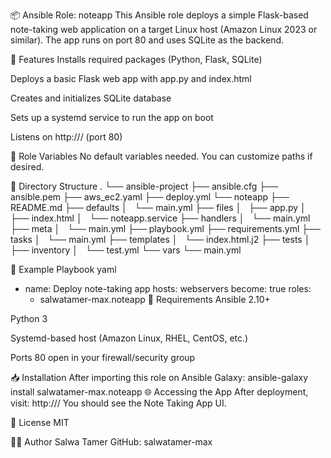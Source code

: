 📦 Ansible Role: noteapp
This Ansible role deploys a simple Flask-based note-taking web application on a target Linux host (Amazon Linux 2023 or similar). The app runs on port 80 and uses SQLite as the backend.

📁 Features
Installs required packages (Python, Flask, SQLite)

Deploys a basic Flask web app with app.py and index.html

Creates and initializes SQLite database

Sets up a systemd service to run the app on boot

Listens on http://<server-ip>/ (port 80)

🚀 Role Variables
No default variables needed. You can customize paths if desired.

📂 Directory Structure
.
└── ansible-project
    ├── ansible.cfg
    ├── ansible.pem
    ├── aws_ec2.yaml
    ├── deploy.yml
    └── noteapp
        ├── README.md
        ├── defaults
        │   └── main.yml
        ├── files
        │   ├── app.py
        │   ├── index.html
        │   └── noteapp.service
        ├── handlers
        │   └── main.yml
        ├── meta
        │   └── main.yml
        ├── playbook.yml
        ├── requirements.yml
        ├── tasks
        │   └── main.yml
        ├── templates
        │   └── index.html.j2
        ├── tests
        │   ├── inventory
        │   └── test.yml
        └── vars
            └── main.yml

🧪 Example Playbook
yaml
- name: Deploy note-taking app
  hosts: webservers
  become: true
  roles:
    - salwatamer-max.noteapp
🔧 Requirements
Ansible 2.10+

Python 3

Systemd-based host (Amazon Linux, RHEL, CentOS, etc.)

Ports 80 open in your firewall/security group

📥 Installation
After importing this role on Ansible Galaxy:
ansible-galaxy install salwatamer-max.noteapp
🌐 Accessing the App
After deployment, visit:
http://<your-server-ip>/
You should see the Note Taking App UI.

📝 License
MIT

🙋‍♂️ Author
Salwa Tamer
GitHub: salwatamer-max
